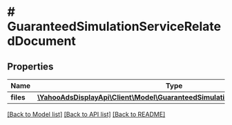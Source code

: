 # # GuaranteedSimulationServiceRelatedDocument

## Properties

Name | Type | Description | Notes
------------ | ------------- | ------------- | -------------
**files** | [**\YahooAdsDisplayApi\Client\Model\GuaranteedSimulationServiceDocumentFile[]**](GuaranteedSimulationServiceDocumentFile.md) |  | [optional]

[[Back to Model list]](../../README.md#models) [[Back to API list]](../../README.md#endpoints) [[Back to README]](../../README.md)
